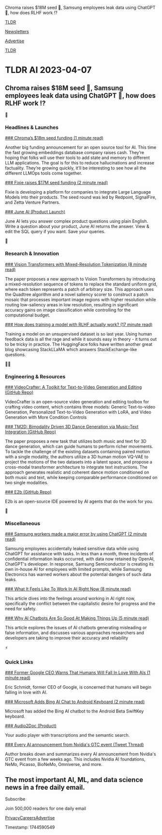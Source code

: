Chroma raises $18M seed 💸, Samsung employees leak data using ChatGPT 🫢, how does RLHF work ⁉️

[TLDR](/)

[Newsletters](/newsletters)

[Advertise](https://advertise.tldr.tech/)

[TLDR](/)

# TLDR AI 2023-04-07

## Chroma raises $18M seed 💸, Samsung employees leak data using ChatGPT 🫢, how does RLHF work ⁉️

🚀

### Headlines & Launches

[### Chroma’s $18m seed funding (1 minute read)](https://www.trychroma.com/blog/seed?utm_source=tldrai)

Another big funding announcement for an open source tool for AI. This time the fast growing embeddings database company raises cash. They’re hoping that folks will use their tools to add state and memory to different LLM applications. The goal is for this to reduce hallucinations and increase factuality. They’re growing quickly, it’ll be interesting to see how all the different LLMOps tools come together.

[### Fixie raises $17M seed funding (2 minute read)](https://medium.com/redpoint-ventures/fresh-ink-welcoming-fixie-the-architect-of-next-gen-llm-powered-agents-27d27cc47e22?utm_source=tldrai)

Fixie is developing a platform for companies to integrate Large Language Models into their products. The seed round was led by Redpoint, SignalFire, and Zetta Venture Partners.

[### June AI (Product Launch)](https://www.producthunt.com/posts/june-ai-2?utm_source=tldrai)

June AI lets you answer complex product questions using plain English. Write a question about your product, June AI returns the answer. View & edit the SQL query if you want. Save your queries.

🧠

### Research & Innovation

[### Vision Transformers with Mixed-Resolution Tokenization (8 minute read)](https://arxiv.org/abs/2304.00287?utm_source=tldrai)

The paper proposes a new approach to Vision Transformers by introducing a mixed-resolution sequence of tokens to replace the standard uniform grid, where each token represents a patch of arbitrary size. This approach uses the Quadtree algorithm and a novel saliency scorer to construct a patch mosaic that processes important image regions with higher resolution while routing low-saliency areas in low resolution, resulting in significant accuracy gains on image classification while controlling for the computational budget.

[### How does training a model with RLHF actually work? (17 minute read)](https://huggingface.co/blog/stackllama?utm_source=tldrai)

Training a model on an unsupervised dataset is so last year. Using human feedback data is all the rage and while it sounds easy in theory - it turns out to be tricky in practice. The HuggingFace folks have written another great blog showcasing StackLLaMA which answers StackExchange-like questions.

👨‍💻

### Engineering & Resources

[### VideoCrafter: A Toolkit for Text-to-Video Generation and Editing (GitHub Repo)](https://github.com/VideoCrafter/VideoCrafter?utm_source=tldrai)

VideoCrafter is an open-source video generation and editing toolbox for crafting video content, which contains three models: Generic Text-to-video Generation, Personalized Text-to-Video Generation with LoRA, and Video Generation with More Condition Controls

[### TM2D: Bimodality Driven 3D Dance Generation via Music-Text Integration (GitHub Repo)](https://garfield-kh.github.io/TM2D/?utm_source=tldrai)

The paper proposes a new task that utilizes both music and text for 3D dance generation, which can guide humans to perform richer movements. To tackle the challenge of the existing datasets containing paired motion with a single modality, the authors utilize a 3D human motion VQ-VAE to project the motions of the two datasets into a latent space, and propose a cross-modal transformer architecture to integrate text instructions. The approach generates realistic and coherent dance motion conditioned on both music and text, while keeping comparable performance conditioned on two single modalities.

[### E2b (GitHub Repo)](https://github.com/e2b-dev/e2b?utm_source=tldrai)

E2b is an open-source IDE powered by AI agents that do the work for you.

🎁

### Miscellaneous

[### Samsung workers made a major error by using ChatGPT (2 minute read)](https://www.techradar.com/news/samsung-workers-leaked-company-secrets-by-using-chatgpt?utm_source=tldrai)

Samsung employees accidentally leaked sensitive data while using ChatGPT for assistance with tasks. In less than a month, three incidents of confidential information leaks occurred, with data now retained by OpenAI, ChatGPT's developer. In response, Samsung Semiconductor is creating its own in-house AI for employees with limited prompts, while Samsung Electronics has warned workers about the potential dangers of such data leaks.

[### What It Feels Like To Work In AI Right Now (8 minute read)](https://robotic.substack.com/p/behind-the-curtain-ai?utm_source=tldrai)

This article dives into the feelings around working in AI right now, specifically the conflict between the capitalistic desire for progress and the need for safety.

[### Why AI Chatbots Are So Good At Making Things Up (5 minute read)](https://arstechnica.com/information-technology/2023/04/why-ai-chatbots-are-the-ultimate-bs-machines-and-how-people-hope-to-fix-them/?utm_source=tldrai)

This article explores the issues of AI chatbots generating misleading or false information, and discusses various approaches researchers and developers are taking to improve their accuracy and reliability

⚡️

### Quick Links

[### Former Google CEO Warns That Humans Will Fall In Love With AIs (1 minute read)](https://futurism.com/former-google-ceo-humans-fall-in-love-with-ais?utm_source=tldrai)

Eric Schmidt, former CEO of Google, is concerned that humans will begin falling in love with AI.

[### Microsoft Adds Bing AI Chat to Android Keyboard (2 minute read)](https://www.zdnet.com/article/microsoft-adds-bing-ai-chat-to-its-swiftkey-keyboard-for-android/?utm_source=tldrai)

Microsoft has added the Bing AI chatbot to the Android Beta SwiftKey keyboard.

[### Audio2Doc (Product)](https://audio2doc.com/?utm_source=tldrai)

Your audio player with transcriptions and the semantic search.

[### Every AI announcement from Nvidia's GTC event (Tweet Thread)](https://twitter.com/thealexbanks/status/1643950437564026880?utm_source=tldrai)

Author breaks down and summarizes every AI announcement from Nvidia's GTC event from a few weeks ago. This includes Nvidia AI foundations, NeMo, Picasso, BioNeMo, Omniverse, and more.

## The most important AI, ML, and data science news in a free daily email.

Subscribe

Join 500,000 readers for one daily email

[Privacy](/privacy)[Careers](https://jobs.ashbyhq.com/tldr.tech)[Advertise](/ai/advertise)

Timestamp: 1744590549